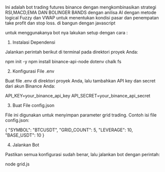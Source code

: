 Ini adalah bot trading futures binance 
dengan mengkombinasikan strategi RSI,MACD,EMA DAN BOLINGER BANDS dengan anilisa AI dengan metode logical Fuzzy dan VWAP 
untuk menentukan kondisi pasar dan penempatan take profit dan stop loss. di bangun dengan javascript  

untuk menggunakanya bot nya lakukan setup dengan cara :

1. Instalasi Dependensi

Jalankan perintah berikut di terminal pada direktori proyek Anda:

npm init -y
npm install binance-api-node dotenv chalk fs

2. Konfigurasi File .env

Buat file .env di direktori proyek Anda, lalu tambahkan API key dan secret dari akun Binance Anda:

API_KEY=your_binance_api_key
API_SECRET=your_binance_api_secret

3. Buat File config.json

File ini digunakan untuk menyimpan parameter grid trading. Contoh isi file config.json:

{
  "SYMBOL": "BTCUSDT",
  "GRID_COUNT": 5,
  "LEVERAGE": 10,
  "BASE_USDT": 10
}

4. Jalankan Bot

Pastikan semua konfigurasi sudah benar, lalu jalankan bot dengan perintah:

node grid.js


